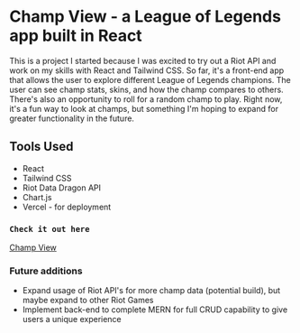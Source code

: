 # Champ View - a League of Legends app built in React

This is a project I started because I was excited to try out a Riot API and work on my skills with React and Tailwind CSS. So far, it's a front-end app that allows the user to explore different League of Legends champions. The user can see champ stats, skins, and how the champ compares to others. There's also an opportunity to roll for a random champ to play. Right now, it's a fun way to look at champs, but something I'm hoping to expand for greater functionality in the future.

## Tools Used

- React
- Tailwind CSS
- Riot Data Dragon API
- Chart.js
- Vercel - for deployment

### `Check it out here`
[Champ View](https://lol-react-app.vercel.app/)

### Future additions
- Expand usage of Riot API's for more champ data (potential build), but maybe expand to other Riot Games
- Implement back-end to complete MERN for full CRUD capability to give users a unique experience


